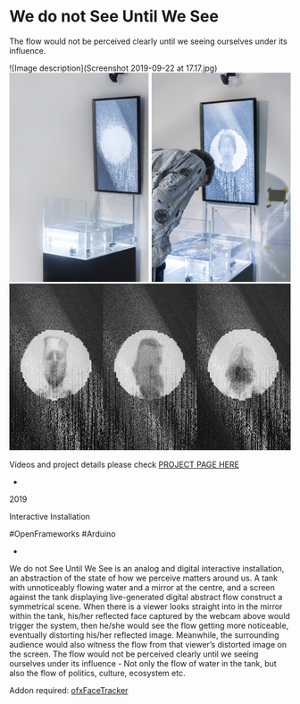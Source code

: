 # We do not See Until We See

The flow would not be perceived clearly until we seeing ourselves under its influence.

![Image description](Screenshot 2019-09-22 at 17.17.jpg)
![Image description](wedntsee-img.jpg)
![Image description](wedntseeGIF.gif)

Videos and project details please check [PROJECT PAGE HERE](https://bingcomputing.hotglue.me/?wedonotseeuntil)

-

2019

Interactive Installation

#OpenFrameworks #Arduino

-

We do not See Until We See is an analog and digital interactive installation, an abstraction of the state of how we perceive matters around us. A tank with unnoticeably flowing water and a mirror at the centre, and a screen against the tank displaying live-generated digital abstract flow construct a symmetrical scene. When there is a viewer looks straight into in the mirror within the tank, his/her reflected face captured by the webcam above would trigger the system, then he/she would see the flow getting more noticeable, eventually distorting his/her reflected image. Meanwhile, the surrounding audience would also witness the flow from that viewer’s distorted image on the screen. The flow would not be perceived clearly until we seeing ourselves under its influence - Not only the flow of water in the tank, but also the flow of politics, culture, ecosystem etc.

Addon required: [ofxFaceTracker](https://github.com/kylemcdonald/ofxFaceTracker)
